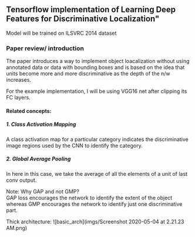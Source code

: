 ## Tensorflow implementation of Learning Deep Features for Discriminative Localization"

Model will be trained on ILSVRC 2014 dataset

### Paper review/ introduction

The paper introduces a way to implement object loacalization without using annotated
data or data with bounding boxes and is based on the idea that units become more and more
discriminative as the depth of the n/w increases.

For the example implementation, I will be using VGG16 net after clipping its FC layers.

#### Related concepts:
##### 1.  Class Activation Mapping
A class activation map for a particular category indicates the discriminative image regions
used by the CNN to identify the category. 
##### 2. Global Average Pooling
In here in this case, we take the average of all the elements of a unit of last conv output.

Note: Why GAP and not GMP?  <br>
GAP loss encourages the network to identify the extent of the object whereas GMP encourages
the network to identify just one discriminative part.

Thick architecture: 
![basic_arch](imgs/Screenshot 2020-05-04 at 2.21.23 AM.png)


